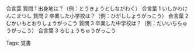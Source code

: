 合言葉
質問 1
出身地は？（例：とうきょうとしながわく）
合言葉 1
いしかわけんこまつし
質問 2
卒業した小学校は？（例：ひがししょうがっこう）
合言葉 2
むかいもとおりしょうがっこう
質問 3
卒業した中学校は？（例：だいいちちゅうがっこう）
合言葉 3
ろじょうちゅうがっこう

Tags:
  覚書